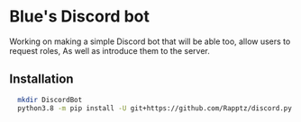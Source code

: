 # Blue's Discord bot

Working on making a simple Discord bot that will be able too, allow users to request roles,
As well as introduce them to the server.

## Installation

```bash
  mkdir DiscordBot
  python3.8 -m pip install -U git+https://github.com/Rapptz/discord.py
```
